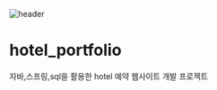 ![header](https://capsule-render.vercel.app/api?type=wave&color=auto&height=300&section=header&text=Hello%20Wonpyo%20World&fontSize=90)
# hotel_portfolio
자바,스프링,sql을 활용한 hotel 예약 웹사이트 개발 프로젝트 


